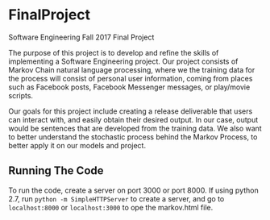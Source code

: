 # FinalProject
Software Engineering Fall 2017 Final Project

The purpose of this project is to develop and refine the skills of implementing a Software Engineering project. Our project consists of Markov Chain natural language processing, where we the training data for the process will consist of personal user information, coming from places such as Facebook posts, Facebook Messenger messages, or play/movie scripts.  

Our goals for this project include creating a release deliverable that users can interact with, and easily obtain their desired output. In our case, output would be sentences that are developed from the training data. We also want to better understand the stochastic process behind the Markov Process, to better apply it on our models and project.

## Running The Code

To run the code, create a server on port 3000 or port 8000. If using python 2.7, run `python -m SimpleHTTPServer` to create a server, and go to `localhost:8000` or `localhost:3000` to ope the markov.html file.
